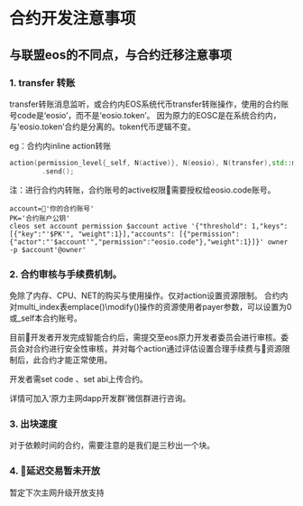 # 合约开发注意事项

## 与联盟eos的不同点，与合约迁移注意事项

### 1. transfer 转账
transfer转账消息监听，或合约内EOS系统代币transfer转账操作，使用的合约账号code是‘eosio’，而不是‘eosio.token’。 
因为原力的EOSC是在系统合约内，与‘eosio.token’合约是分离的。token代币逻辑不变。
	
eg：合约内inline action转账

```c++
action(permission_level{_self, N(active)}, N(eosio), N(transfer),std::make_tuple(_self, to, quantity, std::string("")))
        .send();
```
注：进行合约内转账，合约账号的active权限需要授权给eosio.code账号。
```shell
account='你的合约账号'
PK='合约账户公钥'
cleos set account permission $account active '{"threshold": 1,"keys": [{"key":"'$PK'", "weight":1}],"accounts": [{"permission":{"actor":"'$account'","permission":"eosio.code"},"weight":1}]}' owner -p $account'@owner'
```

### 2. 合约审核与手续费机制。
免除了内存、CPU、NET的购买与使用操作。仅对action设置资源限制。
合约内对multi_index表emplace()\modify()操作的资源使用者payer参数，可以设置为0或_self本合约账号。

目前开发者开发完成智能合约后，需提交至eos原力开发者委员会进行审核。委员会对合约进行安全性审核，并对每个action通过评估设置合理手续费与资源限制后，此合约才能正常使用。

开发者需set code 、set abi上传合约。

详情可加入‘原力主网dapp开发群’微信群进行咨询。

### 3. 出块速度
对于依赖时间的合约，需要注意的是我们是三秒出一个块。

### 4. 延迟交易暂未开放
暂定下次主网升级开放支持
